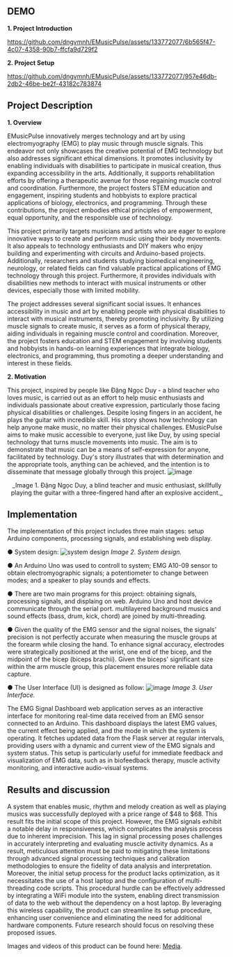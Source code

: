 ## DEMO
**1. Project Introduction**

https://github.com/dngvmnh/EMusicPulse/assets/133772077/6b565f47-4c07-4358-90b7-ffcfa9d729f2

**2. Project Setup**

https://github.com/dngvmnh/EMusicPulse/assets/133772077/957e46db-2db2-46be-be2f-43182c783874

## Project Description

**1. Overview**

EMusicPulse innovatively merges technology and art by using electromyography (EMG) to play music through muscle signals. This endeavor not only showcases the creative potential of EMG technology but also addresses significant ethical dimensions. It promotes inclusivity by enabling individuals with disabilities to participate in musical creation, thus expanding accessibility in the arts. Additionally, it supports rehabilitation efforts by offering a therapeutic avenue for those regaining muscle control and coordination. Furthermore, the project fosters STEM education and engagement, inspiring students and hobbyists to explore practical applications of biology, electronics, and programming. Through these contributions, the project embodies ethical principles of empowerment, equal opportunity, and the responsible use of technology.

This project primarily targets musicians and artists who are eager to explore innovative ways to create and perform music using their body movements. It also appeals to technology enthusiasts and DIY makers who enjoy building and experimenting with circuits and Arduino-based projects. Additionally, researchers and students studying biomedical engineering, neurology, or related fields can find valuable practical applications of EMG technology through this project. Furthermore, it provides individuals with disabilities new methods to interact with musical instruments or other devices, especially those with limited mobility.

The project addresses several significant social issues. It enhances accessibility in music and art by enabling people with physical disabilities to interact with musical instruments, thereby promoting inclusivity. By utilizing muscle signals to create music, it serves as a form of physical therapy, aiding individuals in regaining muscle control and coordination. Moreover, the project fosters education and STEM engagement by involving students and hobbyists in hands-on learning experiences that integrate biology, electronics, and programming, thus promoting a deeper understanding and interest in these fields.

**2. Motivation**

This project, inspired by people like Đặng Ngọc Duy - a blind teacher who loves music, is carried out as an effort to help music enthusiasts and individuals passionate about creative expression, particularly those facing physical disabilities or challenges. Despite losing fingers in an accident, he plays the guitar with incredible skill. His story shows how technology can help anyone make music, no matter their physical challenges. EMusicPulse aims to make music accessible to everyone, just like Duy, by using special technology that turns muscle movements into music. The aim is to demonstrate that music can be a means of self-expression for anyone, facilitated by technology. Duy's story illustrates that with determination and the appropriate tools, anything can be achieved, and the intention is to disseminate that message globally through this project.
![image](https://github.com/dngvmnh/EMusicPulse/assets/133772077/8a96e70f-126a-4bc6-b17f-58bb7a1b06fc)
<p style="text-align: center;">_Image 1. Đặng Ngọc Duy, a blind teacher and music enthusiast, skillfully playing the guitar with a three-fingered hand after an explosive accident._</p>

## Implementation

The implementation of this project includes three main stages: setup Arduino components, processing signals, and establishing web display.

● System design:
![system design](https://github.com/dngvmnh/EMusicPulse/assets/133772077/10853052-1546-47bf-9715-01d42129c3fc)
_Image 2. System design._


● An Arduino Uno was used to controll to system; EMG A10-09 sensor to obtain electromyographic signals; a potentiometer to change between modes; and a speaker to play sounds and effects.

● There are two main programs for this project: obtaining signals, processing signals, and displaing on web. Arduino Uno and host device communicate through the serial port. multilayered background musics and sound effects (bass, drum, kick, chord) are joined by multi-threading. 

● Given the quality of the EMG sensor and the signal noises, the signals' precision is not perfectly accurate when measuring the muscle groups at the forearm while closing the hand. To enhance signal accuracy, electrodes were strategically positioned at the wrist, one end of the bicep, and the midpoint of the bicep (biceps brachii). Given the biceps' significant size within the arm muscle group, this placement ensures more reliable data capture.


●  The User Interface (UI) is designed as follow:
![image](https://github.com/dngvmnh/EMusicPulse/assets/133772077/daa5135d-e520-4e14-b453-8d9ec509bf34)
_Image 3. User Interface._

The EMG Signal Dashboard web application serves as an interactive interface for monitoring real-time data received from an EMG sensor connected to an Arduino. This dashboard displays the latest EMG values, the current effect being applied, and the mode in which the system is operating. It fetches updated data from the Flask server at regular intervals, providing users with a dynamic and current view of the EMG signals and system status. This setup is particularly useful for immediate feedback and visualization of EMG data, such as in biofeedback therapy, muscle activity monitoring, and interactive audio-visual systems.


## Results and discussion

A system that enables music, rhythm and melody creation as well as playing musics was successfully deployed with a price range of $48 to $68. This result fits the initial scope of this project. However, the EMG signals exhibit a notable delay in responsiveness, which complicates the analysis process due to inherent imprecision. This lag in signal processing poses challenges in accurately interpreting and evaluating muscle activity dynamics. As a result, meticulous attention must be paid to mitigating these limitations through advanced signal processing techniques and calibration methodologies to ensure the fidelity of data analysis and interpretation. Moreover, the initial setup process for the product lacks optimization, as it necessitates the use of a host laptop and the configuration of multi-threading code scripts. This procedural hurdle can be effectively addressed by integrating a WiFi module into the system, enabling direct transmission of data to the web without the dependency on a host laptop. By leveraging this wireless capability, the product can streamline its setup procedure, enhancing user convenience and eliminating the need for additional hardware components. Future research should focus on resolving these proposed issues.

Images and videos of this product can be found here: [Media](https://github.com/dngvmnh/EMusicPulse/tree/main/Media).


